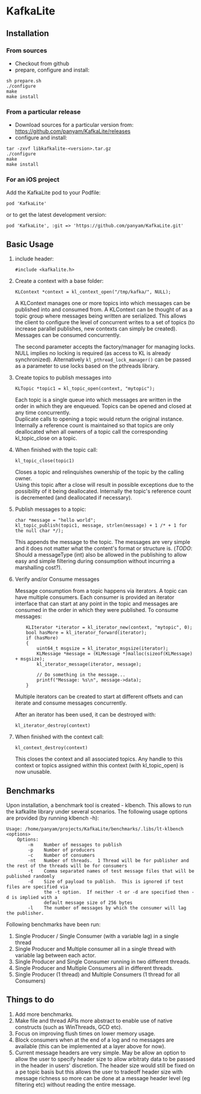 # KafkaLite

## Installation

### From sources

* Checkout from github
* prepare, configure and install:

```
sh prepare.sh
./configure
make
make install
```

### From a particular release

* Download sources for a particular version from: https://github.com/panyam/KafkaLite/releases
* configure and install:

```
tar -zxvf libkafkalite-<version>.tar.gz
./configure
make
make install
```

### For an iOS project

Add the KafkaLite pod to your Podfile:

```
pod 'KafkaLite'
```

or to get the latest development version:

```
pod 'KafkaLite', :git => 'https://github.com/panyam/KafkaLite.git'
```


## Basic Usage

1. include header:

    ```
    #include <kafkalite.h>
    ```
    
2. Create a context with a base folder:

    ```
    KLContext *context = kl_context_open("/tmp/kafka/", NULL);
    ```

    A KLContext manages one or more topics into which messages can be published into
    and consumed from.  A KLContext can be thought of as a topic group where
    messages being written are serialized.   This allows the client to configure
    the level of concurrent writes to a set of topics (to increase parallel
    publishes, new contexts can simply be created).   Messages can be consumed
    concurrently.
    
    The second parameter accepts the factory/manager for managing locks.  NULL implies
    no locking is required (as access to KL is already synchronized).   Alternatively 
    ```kl_pthread_lock_manager()``` can be passed as a parameter to use locks based on
    the pthreads library.  

3. Create topics to publish messages into

    ```
    KLTopic *topic1 = kl_topic_open(context, "mytopic");
    ```

    Each topic is a single queue into which messages are written in the order in 
    which they are enqueued.  Topics can be opened and closed at any time concurrently.  
    Duplicate calls to opening a topic would return the original instance.  Internally 
    a reference count is maintained so that topics are only deallocated when all 
    owners of a topic call the corresponding kl_topic_close on a topic.

4. When finished with the topic call:

    ```
    kl_topic_close(topic1)
    ```

    Closes a topic and relinquishes ownership of the topic by the calling owner.  
    Using this topic after a close will result in possible exceptions due to the
    possibility of it being deallocated.  Internally the topic's reference count is
    decremented (and deallocated if necessary).

5. Publish messages to a topic:

    ```
    char *message = "hello world";
    kl_topic_publish(topic1, message, strlen(message) + 1 /* + 1 for the null char */);
    ```
    
    This appends the message to the topic.  The messages are very simple and it does not 
    matter what the content's format or structure is.  (*TODO*: Should a messageType (int)
    also be allowed in the publishing to allow easy and simple filtering during consumption 
    without incurring a marshalling cost?).
    
6. Verify and/or Consume messages

    Message consumption from a topic happens via iterators.  A topic can have multiple consumers.
    Each consumer is provided an iterator interface that can start at any point in the topic
    and messages are consumed in the order in which they were published.   To consume messages:

    ```    
        KLIterator *iterator = kl_iterator_new(context, "mytopic", 0);
        bool hasMore = kl_iterator_forward(iterator);
        if (hasMore)
        {
            uint64_t msgsize = kl_iterator_msgsize(iterator);
            KLMessage *message = (KLMessage *)malloc(sizeof(KLMessage) + msgsize);
            kl_iterator_message(iterator, message);
            
            // Do something in the message...
            printf("Message: %s\n", message->data);
        }
    ```

    Multiple iterators can be created to start at different offsets and can iterate
    and consume messages concurrently.

    After an iterator has been used, it can be destroyed with:
    ```
    kl_iterator_destroy(context)
    ```

7. When finished with the context call:
    ```
    kl_context_destroy(context)
    ```

    This closes the context and all associated topics.   Any handle to this
    context or topics assigned within this context (with kl_topic_open) is now
    unusable.

## Benchmarks

Upon installation, a benchmark tool is created - klbench.  This allows to run the kafkalite library under several scenarios.  The following usage options are provided (by running klbench -h):

```
Usage: /home/panyam/projects/KafkaLite/benchmarks/.libs/lt-klbench <options>
    Options:
        -m    Number of messages to publish
        -p    Number of producers
        -c    Number of consumers
        -nt   Number of threads.  1 Thread will be for publisher and the rest of the threads will be for consumers
        -t    Comma separated names of test message files that will be published randomly
        -d    Size of payload to publish.  This is ignored if test files are specified via 
              the -t option.  If neither -t or -d are specified then -d is implied with a 
              default message size of 256 bytes
        -l    The number of messages by which the consumer will lag the publisher.
```

Following benchmarks have been run:

1. Single Producer / Single Consumer (with a variable lag) in a single thread
2. Single Producer and Multiple consumer all in a single thread with variable lag between each actor.
3. Single Producer and Single Consumer running in two different threads.
4. Single Producer and Multiple Consumers all in different threads.
5. Single Producer (1 thread) and Multiple Consumers (1 thread for all Consumers)
 

## Things to do

1. Add more benchmarks.
2. Make file and thread APIs more abstract to enable use of native constructs
   (such as WinThreads, GCD etc).
3. Focus on improving flush times on lower memory usage.
4. Block consumers when at the end of a log and no messages are available (this can be implemented at a layer above for now).
5. Current message headers are very simple.   May be allow an option to allow the user to specify header size to allow arbitraty data to be passed in the header in users' discretion.  The header size would still be fixed on a pe topic basis but this allows the user to tradeoff header size with message richness so more can be done at a message header level (eg filtering etc) without reading the entire message.

